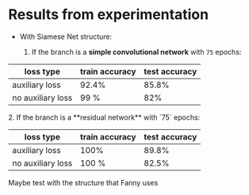 # Results from experimentation

- With Siamese Net structure:


  1. If the branch is a **simple convolutional network** with `75` epochs:

<center>

| loss type         	| train accuracy 	| test accuracy 	|
|-------------------	|----------------	|---------------	|
| auxiliary loss    	| 92.4%          	| 85.8%         	|
| no auxiliary loss 	| 99 %           	| 82%           	|

</center>
  2. If the branch is a **residual network** with `75` epochs:

<center>

| loss type         	| train accuracy 	| test accuracy 	|
|-------------------	|----------------	|---------------	|
| auxiliary loss    	| 100%          	| 89.8%         	|
| no auxiliary loss 	| 100 %           | 82.5%           	|


</center> Maybe test with the structure that Fanny uses
